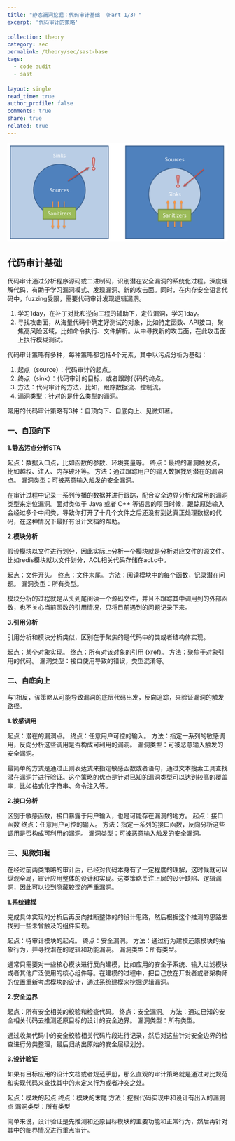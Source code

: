 ```yaml
---
title: "静态漏洞挖掘：代码审计基础 （Part 1/3）"
excerpt: '代码审计的策略'

collection: theory
category: sec
permalink: /theory/sec/sast-base
tags: 
  - code audit
  - sast

layout: single
read_time: true
author_profile: false
comments: true
share: true
related: true
---
```


![](../../images/theory/sec/taint.png)

## 代码审计基础

代码审计通过分析程序源码或二进制码，识别潜在安全漏洞的系统化过程。深度理解代码，有助于学习漏洞模式、发现漏洞、新的攻击面。同时，在内存安全语言代码中，fuzzing受限，需要代码审计发现逻辑漏洞。
1. 学习1day，在补丁对比和逆向工程的辅助下，定位漏洞，学习1day。
2. 寻找攻击面，从海量代码中确定好测试的对象，比如特定函数、API接口，聚焦高风险区域，比如命令执行、文件解析。从中寻找新的攻击面，在此攻击面上执行模糊测试。

代码审计策略有多种，每种策略都包括4个元素，其中以污点分析为基础：
1. 起点（source）：代码审计的起点。
2. 终点（sink）：代码审计的目标，或者跟踪代码的终点。
3. 方法：代码审计的方法，比如，跟踪数据流、控制流。
4. 漏洞类型：针对的是什么类型的漏洞。

常用的代码审计策略有3种：自顶向下、自底向上、见微知著。

### 一、自顶向下

**1.静态污点分析STA**

起点：数据入口点，比如函数的参数、环境变量等。
终点：最终的漏洞触发点，比如越权、注入、内存破坏等。
方法：通过跟踪用户的输入数据找到潜在的漏洞点。
漏洞类型：可被恶意输入触发的安全漏洞。

在审计过程中记录一系列传播的数据并进行跟踪，配合安全边界分析和常用的漏洞类型来定位漏洞。面对类似于 Java 或者 C++ 等语言的项目时候，跟踪原始输入会经过多个中间类，导致你打开了十几个文件之后还没有到达真正处理数据的代码，在这种情况下最好有设计文档的帮助。

**2.模块分析**

假设模块以文件进行划分，因此实际上分析一个模块就是分析对应文件的源文件。比如redis模块就以文件划分，ACL相关代码存储在acl.c中。

起点：文件开头。
终点：文件末尾。
方法：阅读模块中的每个函数，记录潜在问题。
漏洞类型：所有类型。

模块分析的过程就是从头到尾阅读一个源码文件，并且不跟踪其中调用到的外部函数，也不关心当前函数的引用情况，只将目前遇到的问题记录下来。

**3.引用分析**

引用分析和模块分析类似，区别在于聚焦的是代码中的类或者结构体实现。

起点：某个对象实现。
终点：所有对该对象的引用 (xref)。
方法：聚焦于对象引用的代码。
漏洞类型：接口使用导致的错误，类型混淆等。

### 二、自底向上

与1相反，该策略从可能导致漏洞的底层代码出发，反向追踪，来验证漏洞的触发路径。

**1.敏感调用**

起点：潜在的漏洞点。
终点：任意用户可控的输入。
方法：指定一系列的敏感调用，反向分析这些调用是否构成可利用的漏洞。
漏洞类型：可被恶意输入触发的安全漏洞。

最简单的方式是通过正则表达式来指定敏感函数或者语句，通过文本搜索工具查找潜在漏洞并进行验证。这个策略的优点是针对已知的漏洞类型可以达到较高的覆盖率，比如格式化字符串、命令注入等。

**2.接口分析**

区别于敏感函数，接口暴露于用户输入，也是可能存在漏洞的地方。
起点：接口函数
终点：任意用户可控的输入。
方法：指定一系列的接口函数，反向分析这些调用是否构成可利用的漏洞。
漏洞类型：可被恶意输入触发的安全漏洞。

### 三、见微知著

在经过前两类策略的审计后，已经对代码本身有了一定程度的理解，这时候就可以纵观全局，审计应用整体的设计和实现。这类策略关注上层的设计缺陷、逻辑漏洞，因此可以找到隐藏较深的严重漏洞。

**1.系统建模**

完成具体实现的分析后再反向推断整体的的设计思路，然后根据这个推测的思路去找到一些未曾触及的组件实现。

起点：待审计模块的起点。
终点：安全漏洞。
方法：通过行为建模还原模块的抽象行为，并寻找潜在的逻辑和功能漏洞。
漏洞类型：所有类型。

通常只需要对一些核心模块进行反向建模，比如应用的安全子系统、输入过滤模块或者其他广泛使用的核心组件等。在建模的过程中，把自己放在开发者或者架构师的位置重新考虑模块的设计，通过系统建模来挖掘逻辑漏洞。

**2.安全边界**

起点：所有安全相关的校验和检查代码。
终点：安全漏洞。
方法：通过已知的安全相关代码去推测还原目标的设计的安全边界。
漏洞类型：所有类型。

通过收集代码中的安全校验相关代码片段进行记录，然后对这些针对安全边界的检查进行分类整理，最后归纳出原始的安全层级划分。

**3.设计验证**

如果有目标应用的设计文档或者规范手册，那么直观的审计策略就是通过对比规范和实现代码来查找其中的未定义行为或者冲突之处。

起点：模块的起点
终点：模块的末尾
方法：挖掘代码实现中和设计有出入的漏洞点
漏洞类型：所有类型

简单来说，设计验证是先推测和还原目标模块的主要功能和正常行为，然后再针对其中的临界情况进行重点审计。